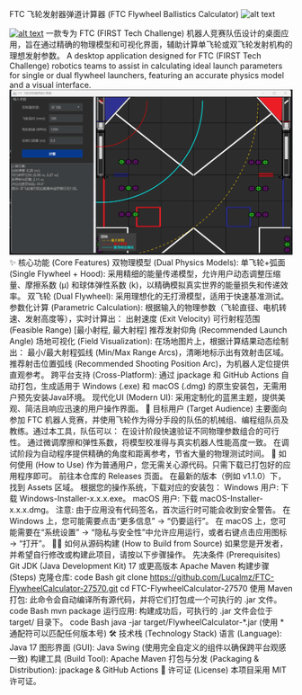 FTC 飞轮发射器弹道计算器 (FTC Flywheel Ballistics Calculator)
![alt text](https://github.com/Lucalmz/FTC-FlywheelCalculator-27570/actions/workflows/release-packager.yml/badge.svg)

[![alt text](https://img.shields.io/github/v/release/Lucalmz/FTC-FlywheelCalculator-27570)](https://github.com/Lucalmz/FTC-FlywheelCalculator-27570/releases/latest)
一款专为 FTC (FIRST Tech Challenge) 机器人竞赛队伍设计的桌面应用，旨在通过精确的物理模型和可视化界面，辅助计算单飞轮或双飞轮发射机构的理想发射参数。
A desktop application designed for FTC (FIRST Tech Challenge) robotics teams to assist in calculating ideal launch parameters for single or dual flywheel launchers, featuring an accurate physics model and a visual interface.
![alt text](screenshot.png)
✨ 核心功能 (Core Features)
双物理模型 (Dual Physics Models):
单飞轮+弧面 (Single Flywheel + Hood): 采用精细的能量传递模型，允许用户动态调整压缩量、摩擦系数 (μ) 和球体弹性系数 (k)，以精确模拟真实世界的能量损失和传递效率。
双飞轮 (Dual Flywheel): 采用理想化的无打滑模型，适用于快速基准测试。
参数化计算 (Parametric Calculation): 根据输入的物理参数（飞轮直径、电机转速、发射高度等），实时计算出：
出射速度 (Exit Velocity)
可行射程范围 (Feasible Range) [最小射程, 最大射程]
推荐发射仰角 (Recommended Launch Angle)
场地可视化 (Field Visualization): 在场地图片上，根据计算结果动态绘制出：
最小/最大射程弧线 (Min/Max Range Arcs)，清晰地标示出有效射击区域。
推荐射击位置弧线 (Recommended Shooting Position Arc)，为机器人定位提供直观参考。
跨平台支持 (Cross-Platform): 通过 jpackage 和 GitHub Actions 自动打包，生成适用于 Windows (.exe) 和 macOS (.dmg) 的原生安装包，无需用户预先安装Java环境。
现代化UI (Modern UI): 采用定制化的蓝黑主题，提供美观、简洁且响应迅速的用户操作界面。
🎯 目标用户 (Target Audience)
主要面向参加 FTC 机器人竞赛，并使用飞轮作为得分手段的队伍的机械组、编程组队员及教练。通过本工具，队伍可以：
在设计阶段快速验证不同物理参数组合的可行性。
通过微调摩擦和弹性系数，将模型校准得与真实机器人性能高度一致。
在调试阶段为自动程序提供精确的角度和距离参考，节省大量的物理测试时间。
🚀 如何使用 (How to Use)
作为普通用户，您无需关心源代码。只需下载已打包好的应用程序即可。
前往本仓库的 Releases 页面。
在最新的版本（例如 v1.1.0）下，找到 Assets 区域。
根据您的操作系统，下载对应的安装包：
Windows 用户: 下载 Windows-Installer-x.x.x.exe。
macOS 用户: 下载 macOS-Installer-x.x.x.dmg。
注意: 由于应用没有代码签名，首次运行时可能会收到安全警告。
在 Windows 上，您可能需要点击“更多信息” -> “仍要运行”。
在 macOS 上，您可能需要在“系统设置” -> “隐私与安全性”中允许应用运行，或者右键点击应用图标 -> “打开”。
👨‍💻 如何从源码构建 (How to Build from Source)
如果您是开发者，并希望自行修改或构建此项目，请按以下步骤操作。
先决条件 (Prerequisites)
Git
JDK (Java Development Kit) 17 或更高版本
Apache Maven
构建步骤 (Steps)
克隆仓库:
code
Bash
git clone https://github.com/Lucalmz/FTC-FlywheelCalculator-27570.git
cd FTC-FlywheelCalculator-27570
使用 Maven 打包:
此命令会自动编译所有源代码，并将它们打包成一个可执行的 .jar 文件。
code
Bash
mvn package
运行应用:
构建成功后，可执行的 .jar 文件会位于 target/ 目录下。
code
Bash
java -jar target/FlywheelCalculator-*.jar
(使用 * 通配符可以匹配任何版本号)
🛠️ 技术栈 (Technology Stack)
语言 (Language): Java 17
图形界面 (GUI): Java Swing (使用完全自定义的组件以确保跨平台观感一致)
构建工具 (Build Tool): Apache Maven
打包与分发 (Packaging & Distribution): jpackage & GitHub Actions
📄 许可证 (License)
本项目采用 MIT 许可证。